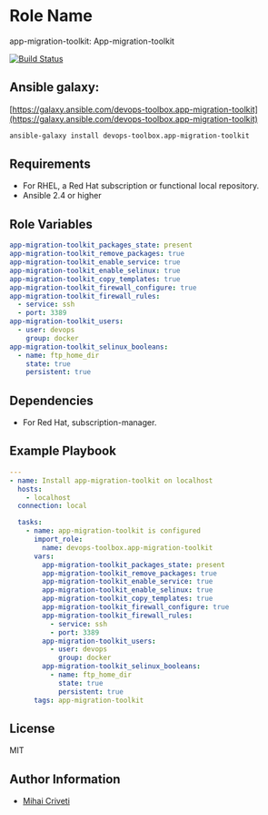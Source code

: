 Role Name
=========

app-migration-toolkit: App-migration-toolkit

[![Build Status](https://travis-ci.org/cmihai-ansible/app-migration-toolkit.svg?branch=master)](https://travis-ci.org/cmihai-ansible/app-migration-toolkit)

Ansible galaxy:
---------------

[https://galaxy.ansible.com/devops-toolbox.app-migration-toolkit](https://galaxy.ansible.com/devops-toolbox.app-migration-toolkit)

```bash
ansible-galaxy install devops-toolbox.app-migration-toolkit
```

Requirements
------------

- For RHEL, a Red Hat subscription or functional local repository.
- Ansible 2.4 or higher

Role Variables
--------------

```yaml
app-migration-toolkit_packages_state: present
app-migration-toolkit_remove_packages: true
app-migration-toolkit_enable_service: true
app-migration-toolkit_enable_selinux: true
app-migration-toolkit_copy_templates: true
app-migration-toolkit_firewall_configure: true
app-migration-toolkit_firewall_rules:
  - service: ssh
  - port: 3389
app-migration-toolkit_users:
  - user: devops
    group: docker
app-migration-toolkit_selinux_booleans:
  - name: ftp_home_dir
    state: true
    persistent: true
```

Dependencies
------------

- For Red Hat, subscription-manager.

Example Playbook
----------------

```yaml
---
- name: Install app-migration-toolkit on localhost
  hosts:
    - localhost
  connection: local

  tasks:
    - name: app-migration-toolkit is configured
      import_role:
        name: devops-toolbox.app-migration-toolkit
      vars:
        app-migration-toolkit_packages_state: present
        app-migration-toolkit_remove_packages: true
        app-migration-toolkit_enable_service: true
        app-migration-toolkit_enable_selinux: true
        app-migration-toolkit_copy_templates: true
        app-migration-toolkit_firewall_configure: true
        app-migration-toolkit_firewall_rules:
          - service: ssh
          - port: 3389
        app-migration-toolkit_users:
          - user: devops
            group: docker
        app-migration-toolkit_selinux_booleans:
          - name: ftp_home_dir
            state: true
            persistent: true
      tags: app-migration-toolkit
```

License
-------

MIT

Author Information
------------------

- [Mihai Criveti](https://www.linkedin.com/in/devops-toolbox.)
